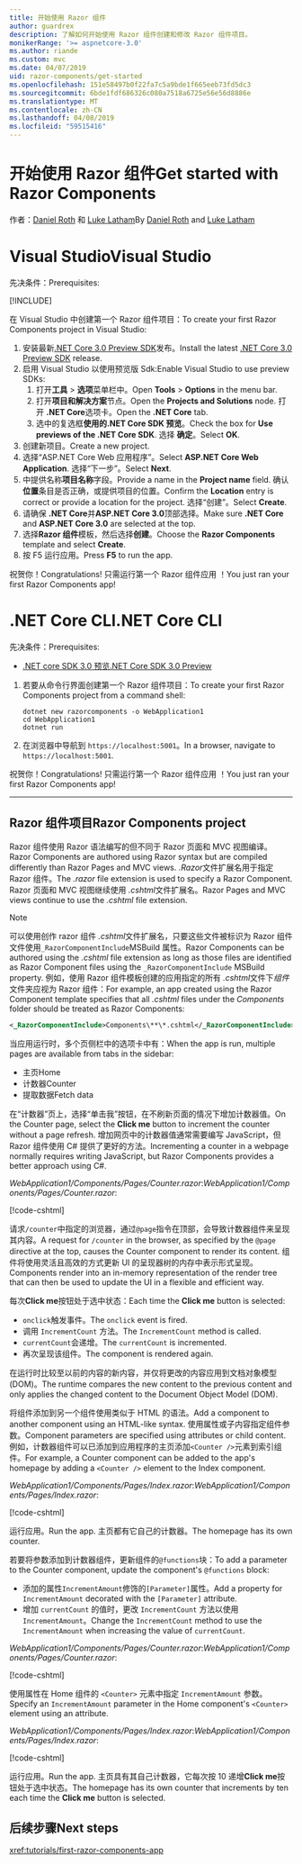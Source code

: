 ```yaml
---
title: 开始使用 Razor 组件
author: guardrex
description: 了解如何开始使用 Razor 组件创建和修改 Razor 组件项目。
monikerRange: '>= aspnetcore-3.0'
ms.author: riande
ms.custom: mvc
ms.date: 04/07/2019
uid: razor-components/get-started
ms.openlocfilehash: 151e58497b0f22fa7c5a9bde1f665eeb73fd5dc3
ms.sourcegitcommit: 6bde1fdf686326c080a7518a6725e56e56d8886e
ms.translationtype: MT
ms.contentlocale: zh-CN
ms.lasthandoff: 04/08/2019
ms.locfileid: "59515416"
---
```

# <a name="get-started-with-razor-components"></a><span data-ttu-id="a82f8-103">开始使用 Razor 组件</span><span class="sxs-lookup"><span data-stu-id="a82f8-103">Get started with Razor Components</span></span>

<span data-ttu-id="a82f8-104">作者：[Daniel Roth](https://github.com/danroth27) 和 [Luke Latham](https://github.com/guardrex)</span><span class="sxs-lookup"><span data-stu-id="a82f8-104">By [Daniel Roth](https://github.com/danroth27) and [Luke Latham](https://github.com/guardrex)</span></span>

# [<a name="visual-studio"></a><span data-ttu-id="a82f8-105">Visual Studio</span><span class="sxs-lookup"><span data-stu-id="a82f8-105">Visual Studio</span></span>](#tab/visual-studio)

<span data-ttu-id="a82f8-106">先决条件：</span><span class="sxs-lookup"><span data-stu-id="a82f8-106">Prerequisites:</span></span>

[!INCLUDE[](~/includes/net-core-prereqs-vs-3.0.md)]

<span data-ttu-id="a82f8-107">在 Visual Studio 中创建第一个 Razor 组件项目：</span><span class="sxs-lookup"><span data-stu-id="a82f8-107">To create your first Razor Components project in Visual Studio:</span></span>

1. <span data-ttu-id="a82f8-108">安装最新[.NET Core 3.0 Preview SDK](https://dotnet.microsoft.com/download/dotnet-core/3.0)发布。</span><span class="sxs-lookup"><span data-stu-id="a82f8-108">Install the latest [.NET Core 3.0 Preview SDK](https://dotnet.microsoft.com/download/dotnet-core/3.0) release.</span></span>
1. <span data-ttu-id="a82f8-109">启用 Visual Studio 以使用预览版 Sdk:</span><span class="sxs-lookup"><span data-stu-id="a82f8-109">Enable Visual Studio to use preview SDKs:</span></span>
   1. <span data-ttu-id="a82f8-110">打开**工具** > **选项**菜单栏中。</span><span class="sxs-lookup"><span data-stu-id="a82f8-110">Open **Tools** > **Options** in the menu bar.</span></span>
   1. <span data-ttu-id="a82f8-111">打开**项目和解决方案**节点。</span><span class="sxs-lookup"><span data-stu-id="a82f8-111">Open the **Projects and Solutions** node.</span></span> <span data-ttu-id="a82f8-112">打开 **.NET Core**选项卡。</span><span class="sxs-lookup"><span data-stu-id="a82f8-112">Open the **.NET Core** tab.</span></span>
   1. <span data-ttu-id="a82f8-113">选中的复选框**使用的.NET Core SDK 预览**。</span><span class="sxs-lookup"><span data-stu-id="a82f8-113">Check the box for **Use previews of the .NET Core SDK**.</span></span> <span data-ttu-id="a82f8-114">选择 **确定**。</span><span class="sxs-lookup"><span data-stu-id="a82f8-114">Select **OK**.</span></span>
1. <span data-ttu-id="a82f8-115">创建新项目。</span><span class="sxs-lookup"><span data-stu-id="a82f8-115">Create a new project.</span></span>
1. <span data-ttu-id="a82f8-116">选择“ASP.NET Core Web 应用程序”。</span><span class="sxs-lookup"><span data-stu-id="a82f8-116">Select **ASP.NET Core Web Application**.</span></span> <span data-ttu-id="a82f8-117">选择“下一步”。</span><span class="sxs-lookup"><span data-stu-id="a82f8-117">Select **Next**.</span></span>
1. <span data-ttu-id="a82f8-118">中提供名称**项目名称**字段。</span><span class="sxs-lookup"><span data-stu-id="a82f8-118">Provide a name in the **Project name** field.</span></span> <span data-ttu-id="a82f8-119">确认**位置**条目是否正确，或提供项目的位置。</span><span class="sxs-lookup"><span data-stu-id="a82f8-119">Confirm the **Location** entry is correct or provide a location for the project.</span></span> <span data-ttu-id="a82f8-120">选择“创建”。</span><span class="sxs-lookup"><span data-stu-id="a82f8-120">Select **Create**.</span></span>
1. <span data-ttu-id="a82f8-121">请确保 **.NET Core**并**ASP.NET Core 3.0**顶部选择。</span><span class="sxs-lookup"><span data-stu-id="a82f8-121">Make sure **.NET Core** and **ASP.NET Core 3.0** are selected at the top.</span></span>
1. <span data-ttu-id="a82f8-122">选择**Razor 组件**模板，然后选择**创建**。</span><span class="sxs-lookup"><span data-stu-id="a82f8-122">Choose the **Razor Components** template and select **Create**.</span></span>
1. <span data-ttu-id="a82f8-123">按 F5  运行应用。</span><span class="sxs-lookup"><span data-stu-id="a82f8-123">Press **F5** to run the app.</span></span>

<span data-ttu-id="a82f8-124">祝贺你！</span><span class="sxs-lookup"><span data-stu-id="a82f8-124">Congratulations!</span></span> <span data-ttu-id="a82f8-125">只需运行第一个 Razor 组件应用 ！</span><span class="sxs-lookup"><span data-stu-id="a82f8-125">You just ran your first Razor Components app!</span></span>

<!--

# [Visual Studio Code](#tab/visual-studio-code)

Prerequisites:

[!INCLUDE[](~/includes/net-core-prereqs-vsc-3.0.md)]

To create your first Razor Components project in Visual Studio Code:

1. Execute the following command from a command shell:

   ```console
   dotnet new razorcomponents -o WebApplication1
   ```

1. Open the *WebApplication1* folder in Visual Studio Code.

1. Add a *.vscode* folder.

1. Add a *tasks.json* file to the *.vscode* folder with the following content:

   [!code-json[](get-started/samples_snapshot/3.x/tasks.json)]

1. Add a *launch.json* file to the *.vscode* folder with the following content:

   [!code-json[](get-started/samples_snapshot/3.x/launch.json)]

1. Execute the app using the Visual Studio Code debugger.

1. In a browser, navigate to `https://localhost:5001`.

Congratulations! You just ran your first Razor Components app!

# [Visual Studio for Mac](#tab/visual-studio-mac)

.NET Core 3.0 will be supported with Visual Studio for Mac version 8.0 or later. Visual Studio for Mac version 8.0 Preview isn't available at this time.

Use the [.NET Core CLI version of this topic](xref:razor-components/get-started?tabs=netcore-cli) on macOS.

[!INCLUDE[](~/includes/net-core-prereqs-mac-3.0.md)]

To create your first project Razor Components project in Visual Studio for Mac:

1. Select **File** > **New Solution** or **New Project**.
1. In the sidebar, select **.NET Core** > **App**.
1. Select **ASP.NET Core Razor Components** and select **Next**.
1. The **Target Framework** defaults to **.NET Core 3.0**. Select **Next**.
1. In the **Project Name** field, enter `WebApplication1`. Select **Create**.
1. Select **Run** > **Run Without Debugging** to run the app *without the debugger*. Running with the debugger isn't supported at this time.

Congratulations! You just ran your first Razor Components app!
-->

# [<a name="net-core-cli"></a><span data-ttu-id="a82f8-126">.NET Core CLI</span><span class="sxs-lookup"><span data-stu-id="a82f8-126">.NET Core CLI</span></span>](#tab/netcore-cli/)

<span data-ttu-id="a82f8-127">先决条件：</span><span class="sxs-lookup"><span data-stu-id="a82f8-127">Prerequisites:</span></span>

* [<span data-ttu-id="a82f8-128">.NET core SDK 3.0 预览</span><span class="sxs-lookup"><span data-stu-id="a82f8-128">.NET Core SDK 3.0 Preview</span></span>](https://dotnet.microsoft.com/download/dotnet-core/3.0)

1. <span data-ttu-id="a82f8-129">若要从命令行界面创建第一个 Razor 组件项目：</span><span class="sxs-lookup"><span data-stu-id="a82f8-129">To create your first Razor Components project from a command shell:</span></span>

   ```console
   dotnet new razorcomponents -o WebApplication1
   cd WebApplication1
   dotnet run
   ```

1. <span data-ttu-id="a82f8-130">在浏览器中导航到 `https://localhost:5001`。</span><span class="sxs-lookup"><span data-stu-id="a82f8-130">In a browser, navigate to `https://localhost:5001`.</span></span>

<span data-ttu-id="a82f8-131">祝贺你！</span><span class="sxs-lookup"><span data-stu-id="a82f8-131">Congratulations!</span></span> <span data-ttu-id="a82f8-132">只需运行第一个 Razor 组件应用 ！</span><span class="sxs-lookup"><span data-stu-id="a82f8-132">You just ran your first Razor Components app!</span></span>

---

## <a name="razor-components-project"></a><span data-ttu-id="a82f8-133">Razor 组件项目</span><span class="sxs-lookup"><span data-stu-id="a82f8-133">Razor Components project</span></span>

<span data-ttu-id="a82f8-134">Razor 组件使用 Razor 语法编写的但不同于 Razor 页面和 MVC 视图编译。</span><span class="sxs-lookup"><span data-stu-id="a82f8-134">Razor Components are authored using Razor syntax but are compiled differently than Razor Pages and MVC views.</span></span> <span data-ttu-id="a82f8-135">*.Razor*文件扩展名用于指定 Razor 组件。</span><span class="sxs-lookup"><span data-stu-id="a82f8-135">The *.razor* file extension is used to specify a Razor Component.</span></span> <span data-ttu-id="a82f8-136">Razor 页面和 MVC 视图继续使用 *.cshtml*文件扩展名。</span><span class="sxs-lookup"><span data-stu-id="a82f8-136">Razor Pages and MVC views continue to use the *.cshtml* file extension.</span></span>

> [!NOTE]
> <span data-ttu-id="a82f8-137">可以使用创作 razor 组件 *.cshtml*文件扩展名，只要这些文件被标识为 Razor 组件文件使用`_RazorComponentInclude`MSBuild 属性。</span><span class="sxs-lookup"><span data-stu-id="a82f8-137">Razor Components can be authored using the *.cshtml* file extension as long as those files are identified as Razor Component files using the `_RazorComponentInclude` MSBuild property.</span></span> <span data-ttu-id="a82f8-138">例如，使用 Razor 组件模板创建的应用指定的所有 *.cshtml*文件下*组件*文件夹应视为 Razor 组件：</span><span class="sxs-lookup"><span data-stu-id="a82f8-138">For example, an app created using the Razor Component template specifies that all *.cshtml* files under the *Components* folder should be treated as Razor Components:</span></span>
>
> ```xml
> <_RazorComponentInclude>Components\**\*.cshtml</_RazorComponentInclude>
> ```

<span data-ttu-id="a82f8-139">当应用运行时，多个页侧栏中的选项卡中有：</span><span class="sxs-lookup"><span data-stu-id="a82f8-139">When the app is run, multiple pages are available from tabs in the sidebar:</span></span>

* <span data-ttu-id="a82f8-140">主页</span><span class="sxs-lookup"><span data-stu-id="a82f8-140">Home</span></span>
* <span data-ttu-id="a82f8-141">计数器</span><span class="sxs-lookup"><span data-stu-id="a82f8-141">Counter</span></span>
* <span data-ttu-id="a82f8-142">提取数据</span><span class="sxs-lookup"><span data-stu-id="a82f8-142">Fetch data</span></span>

<span data-ttu-id="a82f8-143">在“计数器”页上，选择“单击我”按钮，在不刷新页面的情况下增加计数器值。</span><span class="sxs-lookup"><span data-stu-id="a82f8-143">On the Counter page, select the **Click me** button to increment the counter without a page refresh.</span></span> <span data-ttu-id="a82f8-144">增加网页中的计数器值通常需要编写 JavaScript，但 Razor 组件使用 C# 提供了更好的方法。</span><span class="sxs-lookup"><span data-stu-id="a82f8-144">Incrementing a counter in a webpage normally requires writing JavaScript, but Razor Components provides a better approach using C#.</span></span>

<span data-ttu-id="a82f8-145">*WebApplication1/Components/Pages/Counter.razor*:</span><span class="sxs-lookup"><span data-stu-id="a82f8-145">*WebApplication1/Components/Pages/Counter.razor*:</span></span>

[!code-cshtml[](get-started/samples_snapshot/3.x/Counter1.razor)]

<span data-ttu-id="a82f8-146">请求`/counter`中指定的浏览器，通过`@page`指令在顶部，会导致计数器组件来呈现其内容。</span><span class="sxs-lookup"><span data-stu-id="a82f8-146">A request for `/counter` in the browser, as specified by the `@page` directive at the top, causes the Counter component to render its content.</span></span> <span data-ttu-id="a82f8-147">组件将使用灵活且高效的方式更新 UI 的呈现器树的内存中表示形式呈现。</span><span class="sxs-lookup"><span data-stu-id="a82f8-147">Components render into an in-memory representation of the render tree that can then be used to update the UI in a flexible and efficient way.</span></span>

<span data-ttu-id="a82f8-148">每次**Click me**按钮处于选中状态：</span><span class="sxs-lookup"><span data-stu-id="a82f8-148">Each time the **Click me** button is selected:</span></span>

* <span data-ttu-id="a82f8-149">`onclick`触发事件。</span><span class="sxs-lookup"><span data-stu-id="a82f8-149">The `onclick` event is fired.</span></span>
* <span data-ttu-id="a82f8-150">调用 `IncrementCount` 方法。</span><span class="sxs-lookup"><span data-stu-id="a82f8-150">The `IncrementCount` method is called.</span></span>
* <span data-ttu-id="a82f8-151">`currentCount`会递增。</span><span class="sxs-lookup"><span data-stu-id="a82f8-151">The `currentCount` is incremented.</span></span>
* <span data-ttu-id="a82f8-152">再次呈现该组件。</span><span class="sxs-lookup"><span data-stu-id="a82f8-152">The component is rendered again.</span></span>

<span data-ttu-id="a82f8-153">在运行时比较至以前的内容的新内容，并仅将更改的内容应用到文档对象模型 (DOM)。</span><span class="sxs-lookup"><span data-stu-id="a82f8-153">The runtime compares the new content to the previous content and only applies the changed content to the Document Object Model (DOM).</span></span>

<span data-ttu-id="a82f8-154">将组件添加到另一个组件使用类似于 HTML 的语法。</span><span class="sxs-lookup"><span data-stu-id="a82f8-154">Add a component to another component using an HTML-like syntax.</span></span> <span data-ttu-id="a82f8-155">使用属性或子内容指定组件参数。</span><span class="sxs-lookup"><span data-stu-id="a82f8-155">Component parameters are specified using attributes or child content.</span></span> <span data-ttu-id="a82f8-156">例如，计数器组件可以已添加到应用程序的主页添加`<Counter />`元素到索引组件。</span><span class="sxs-lookup"><span data-stu-id="a82f8-156">For example, a Counter component can be added to the app's homepage by adding a `<Counter />` element to the Index component.</span></span>

<span data-ttu-id="a82f8-157">*WebApplication1/Components/Pages/Index.razor*:</span><span class="sxs-lookup"><span data-stu-id="a82f8-157">*WebApplication1/Components/Pages/Index.razor*:</span></span>

[!code-cshtml[](get-started/samples_snapshot/3.x/Index1.razor?highlight=7)]

<span data-ttu-id="a82f8-158">运行应用。</span><span class="sxs-lookup"><span data-stu-id="a82f8-158">Run the app.</span></span> <span data-ttu-id="a82f8-159">主页都有它自己的计数器。</span><span class="sxs-lookup"><span data-stu-id="a82f8-159">The homepage has its own counter.</span></span>

<span data-ttu-id="a82f8-160">若要将参数添加到计数器组件，更新组件的`@functions`块：</span><span class="sxs-lookup"><span data-stu-id="a82f8-160">To add a parameter to the Counter component, update the component's `@functions` block:</span></span>

* <span data-ttu-id="a82f8-161">添加的属性`IncrementAmount`修饰的`[Parameter]`属性。</span><span class="sxs-lookup"><span data-stu-id="a82f8-161">Add a property for `IncrementAmount` decorated with the `[Parameter]` attribute.</span></span>
* <span data-ttu-id="a82f8-162">增加 `currentCount` 的值时，更改 `IncrementCount` 方法以使用 `IncrementAmount`。</span><span class="sxs-lookup"><span data-stu-id="a82f8-162">Change the `IncrementCount` method to use the `IncrementAmount` when increasing the value of `currentCount`.</span></span>

<span data-ttu-id="a82f8-163">*WebApplication1/Components/Pages/Counter.razor*:</span><span class="sxs-lookup"><span data-stu-id="a82f8-163">*WebApplication1/Components/Pages/Counter.razor*:</span></span>

[!code-cshtml[](get-started/samples_snapshot/3.x/Counter2.razor?highlight=4,8)]

<span data-ttu-id="a82f8-164">使用属性在 Home 组件的 `<Counter>` 元素中指定 `IncrementAmount` 参数。</span><span class="sxs-lookup"><span data-stu-id="a82f8-164">Specify an `IncrementAmount` parameter in the Home component's `<Counter>` element using an attribute.</span></span>

<span data-ttu-id="a82f8-165">*WebApplication1/Components/Pages/Index.razor*:</span><span class="sxs-lookup"><span data-stu-id="a82f8-165">*WebApplication1/Components/Pages/Index.razor*:</span></span>

[!code-cshtml[](get-started/samples_snapshot/3.x/Index2.razor)]

<span data-ttu-id="a82f8-166">运行应用。</span><span class="sxs-lookup"><span data-stu-id="a82f8-166">Run the app.</span></span> <span data-ttu-id="a82f8-167">主页具有其自己计数器，它每次按 10 递增**Click me**按钮处于选中状态。</span><span class="sxs-lookup"><span data-stu-id="a82f8-167">The homepage has its own counter that increments by ten each time the **Click me** button is selected.</span></span>

## <a name="next-steps"></a><span data-ttu-id="a82f8-168">后续步骤</span><span class="sxs-lookup"><span data-stu-id="a82f8-168">Next steps</span></span>

<xref:tutorials/first-razor-components-app>
